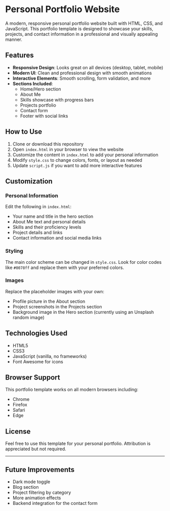 # Personal Portfolio Website

A modern, responsive personal portfolio website built with HTML, CSS, and JavaScript. This portfolio template is designed to showcase your skills, projects, and contact information in a professional and visually appealing manner.

## Features

- **Responsive Design**: Looks great on all devices (desktop, tablet, mobile)
- **Modern UI**: Clean and professional design with smooth animations
- **Interactive Elements**: Smooth scrolling, form validation, and more
- **Sections Included**:
  - Home/Hero section
  - About Me
  - Skills showcase with progress bars
  - Projects portfolio
  - Contact form
  - Footer with social links

## How to Use

1. Clone or download this repository
2. Open `index.html` in your browser to view the website
3. Customize the content in `index.html` to add your personal information
4. Modify `style.css` to change colors, fonts, or layout as needed
5. Update `script.js` if you want to add more interactive features

## Customization

### Personal Information

Edit the following in `index.html`:

- Your name and title in the hero section
- About Me text and personal details
- Skills and their proficiency levels
- Project details and links
- Contact information and social media links

### Styling

The main color scheme can be changed in `style.css`. Look for color codes like `#0078ff` and replace them with your preferred colors.

### Images

Replace the placeholder images with your own:

- Profile picture in the About section
- Project screenshots in the Projects section
- Background image in the Hero section (currently using an Unsplash random image)

## Technologies Used

- HTML5
- CSS3
- JavaScript (vanilla, no frameworks)
- Font Awesome for icons

## Browser Support

This portfolio template works on all modern browsers including:

- Chrome
- Firefox
- Safari
- Edge

## License

Feel free to use this template for your personal portfolio. Attribution is appreciated but not required.

---

## Future Improvements

- Dark mode toggle
- Blog section
- Project filtering by category
- More animation effects
- Backend integration for the contact form